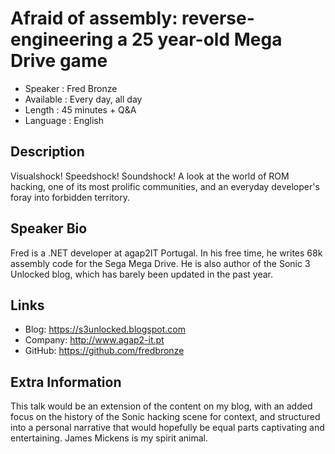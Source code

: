 
Afraid of assembly: reverse-engineering a 25 year-old Mega Drive game
=========================

* Speaker   : Fred Bronze
* Available : Every day, all day
* Length    : 45 minutes + Q&A
* Language  : English

Description
-----------

Visualshock! Speedshock! Soundshock! A look at the world of ROM hacking, one of its most prolific communities, and an everyday developer's foray into forbidden territory.

Speaker Bio
-----------

Fred is a .NET developer at agap2IT Portugal. In his free time, he writes 68k assembly code for the Sega Mega Drive. He is also author of the Sonic 3 Unlocked blog, which has barely been updated in the past year.

Links
-----

* Blog: https://s3unlocked.blogspot.com
* Company: http://www.agap2-it.pt
* GitHub: https://github.com/fredbronze

Extra Information
-----------------

This talk would be an extension of the content on my blog, with an added focus on the history of the Sonic hacking scene for context, and structured into a personal narrative that would hopefully be equal parts captivating and entertaining. James Mickens is my spirit animal.
